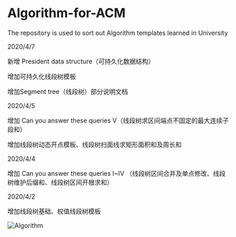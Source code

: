 # Algorithm-for-ACM
The repository is used to sort out Algorithm templates learned in University

2020/4/7

新增 President data structure（可持久化数据结构）

增加可持久化线段树模板

增加Segment tree（线段树）部分说明文档

2020/4/5

增加 Can you answer these queries V（线段树求区间端点不固定的最大连续子段和）

增加线段树动态开点模板、线段树扫面线求矩形面积和及周长和

2020/4/4

增加 Can you answer these queries I~IV
（线段树区间合并及单点修改、线段树维护后缀和、线段树区间开根求和）

2020/4/2

增加线段树基础、权值线段树模板

![Algorithm](https://user-images.githubusercontent.com/61652923/113318665-42ef4100-9343-11eb-8705-bf9ff77ccb03.png)




